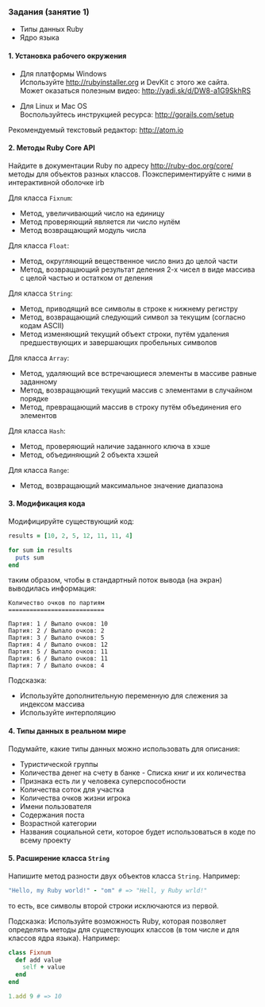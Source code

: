 ### Задания (занятие 1)

* Типы данных Ruby
* Ядро языка



#### 1. Установка рабочего окружения

* Для платформы Windows<br>
Используйте http://rubyinstaller.org и DevKit с этого же сайта.<br>
Может оказаться полезным видео: http://yadi.sk/d/DW8-a1G9SkhRS

* Для Linux и Mac OS<br>
Воспользуйтесь инструкцией ресурса: http://gorails.com/setup

Рекомендуемый текстовый редактор: http://atom.io



#### 2. Методы Ruby Core API

Найдите в документации Ruby по адресу http://ruby-doc.org/core/ методы для объектов разных классов. Поэкспериментируйте с ними в интерактивной оболочке irb

Для класса `Fixnum`:

* Метод, увеличивающий число на единицу
* Метод проверяющий является ли число нулём
* Метод возвращающий модуль числа

Для класса `Float`:

* Метод, округляющий вещественное число вниз до целой части
* Метод, возвращающий результат деления 2-х чисел в виде массива с целой частью и остатком от деления

Для класса `String`:

* Метод, приводящий все символы в строке к нижнему регистру
* Метод, возвращающий следующий символ за текущим (согласно кодам
ASCII)
* Метод изменяющий текущий объект строки, путём удаления предшествующих и завершающих пробельных символов

Для класса `Array`:

* Метод, удаляющий все встречающиеся элементы в массиве равные заданному
* Метод, возвращающий текущий массив с элементами в случайном порядке
* Метод, превращающий массив в строку путём объединения его элементов

Для класса `Hash`:

* Метод, проверяющий наличие заданного ключа в хэше
* Метод, объединяющий 2 объекта хэшей

Для класса `Range`:

* Метод, возвращающий максимальное значение диапазона



#### 3. Модификация кода

Модифицируйте существующий код:
```ruby
results = [10, 2, 5, 12, 11, 11, 4]

for sum in results
  puts sum
end
```

таким образом, чтобы в стандартный поток вывода (на экран) выводилась информация:

```
Количество очков по партиям
===========================

Партия: 1 / Выпало очков: 10
Партия: 2 / Выпало очков: 2
Партия: 3 / Выпало очков: 5
Партия: 4 / Выпало очков: 12
Партия: 5 / Выпало очков: 11
Партия: 6 / Выпало очков: 11
Партия: 7 / Выпало очков: 4
```

Подсказка:

* Используйте дополнительную переменную для слежения за индексом массива
* Используйте интерполяцию



#### 4. Типы данных в реальном мире

Подумайте, какие типы данных можно использовать для описания:

* Туристической группы
* Количества денег на счету в банке - Списка книг и их количества
* Признака есть ли у человека суперспособности
* Количества соток для участка
* Количества очков жизни игрока
* Имени пользователя
* Содержания поста
* Возрастной категории
* Названия социальной сети, которое будет использоваться в коде по всему проекту



#### 5. Расширение класса `String`

Напишите метод разности двух объектов класса `String`. Например:
```ruby
"Hello, my Ruby world!" - "om" # => "Hell, y Ruby wrld!"
```

то есть, все символы второй строки исключаются из первой.

Подсказка:
Используйте возможность Ruby, которая позволяет определять методы для существующих классов (в том числе и для классов ядра языка). Например:

```ruby
class Fixnum
  def add value
    self + value
  end
end

1.add 9 # => 10
```